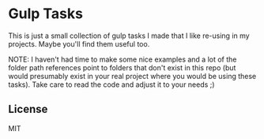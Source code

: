 # Gulp Tasks

This is just a small collection of gulp tasks I made that I like re-using in my
projects. Maybe you'll find them useful too.

NOTE: I haven't had time to make some nice examples and a lot of the folder
path references point to folders that don't exist in this repo (but would
presumably exist in your real project where you would be using these tasks).
Take care to read the code and adjust it to your needs ;)

## License

MIT
